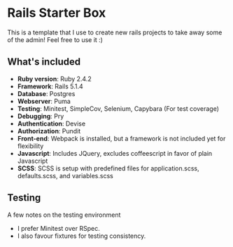 # Rails Starter Box

This is a template that I use to create new rails projects to take away some of the admin! Feel free to use it :)

## What's included
- **Ruby version**: Ruby 2.4.2
- **Framework**: Rails 5.1.4
- **Database**: Postgres
- **Webserver**: Puma
- **Testing**: Minitest, SimpleCov, Selenium, Capybara (For test coverage)
- **Debugging**: Pry
- **Authentication**: Devise
- **Authorization**: Pundit
- **Front-end**: Webpack is installed, but a framework is not included yet for flexibility
- **Javascript**: Includes JQuery, excludes coffeescript in favor of plain Javascript
- **SCSS**: SCSS is setup with predefined files for application.scss, defaults.scss, and variables.scss

## Testing
A few notes on the testing environment
- I prefer Minitest over RSpec.
- I also favour fixtures for testing consistency.
